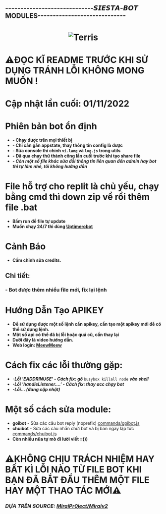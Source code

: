 ## -----------------------------𝙎𝙄𝙀𝙎𝙏𝘼-𝘽𝙊𝙏 MODULES-----------------------------
<h1 align="center">
	<img src="https://i.imgur.com/Zm5psnf.png" alt="Terris">
</h1>

# ⚠️ĐỌC KĨ README TRƯỚC KHI SỬ DỤNG TRÁNH LỖI KHÔNG MONG MUỐN !

# Cập nhật lần cuối: 01/11/2022

# Phiên bản bot ổn định
- **- Chạy được trên mọi thiết bị**
- **- Chỉ cần gắn appstate, thay thông tin config là được**
- **- Sửa console thì chỉnh `vi.lang` và `log.js` trong utils**
- **- Đã qua chạy thử thành công lần cuối trước khi tạo share file**
- ***- Còn một số file khác sửa đổi thông tin liên quan đến admin hay bot thì tự làm nhé, tôi không hướng dẫn***

# File hỗ trợ cho replit là chủ yếu, chạy bằng cmd thì down zip về rồi thêm file .bat
- **Bấm run để file tự update**
- **Muốn chạy 24/7 thì dùng [Uptimerobot](https://uptimerobot.com/)**

# Cảnh Báo
- **Cấm chỉnh sửa credits.**

## Chi tiết:
### - Bot được thêm nhiều file mới, fix lại lệnh

# Hướng Dẫn Tạo APIKEY
- **Để sử dụng được một số lệnh cần apikey, cần tạo một apikey mới để có thể sử dụng lệnh.**
- **Một số api có thể đã bị lỗi hoặc quá cũ, cần thay lại**
- **Dưới đây là video hướng dẫn.**
- **Web login: [MeewMeew](https://mewdev.pro/site)**

# Cách fix các lỗi thường gặp:
- ***-Lỗi 'EADDRINUSE' - Cách fix: gõ*** `busybox killall node` ***vào shell***
- ***-Lỗi 'handleListener....' - Cách fix: thay acc chạy bot***
- ***-Lỗi... (đang cập nhật)***

# Một số cách sửa module:
- **goibot** - Sửa các câu bot reply (noprefix) [commands/goibot.js](modules/commands/goibot.js)
- **chuibot** - Sửa các câu nhắn chửi bot và bị ban ngay lập tức [commands/chuibot.js](modules/commands/chuibot.js) 
- **Còn nhiều nũa tự mò đi lười viết =)))**

# ⚠️KHÔNG CHỊU TRÁCH NHIỆM HAY BẤT KÌ LỖI NÀO TỪ FILE BOT KHI BẠN ĐÃ BẮT ĐẦU THÊM MỘT FILE HAY MỘT THAO TÁC MỚI⚠️
### *DỰA TRÊN SOURCE:  [MiraiPr0ject/Miraiv2](https://github.com/miraiPr0ject/miraiv2)*
